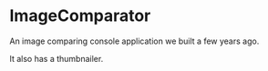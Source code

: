 # ImageComparator
An image comparing console application we built a few years ago.

It also has a thumbnailer.
